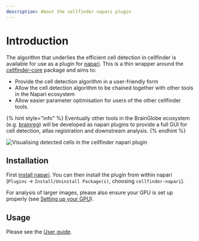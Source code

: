 ```yaml
---
description: About the cellfinder napari plugin
---
```


# Introduction

The algorithm that underlies the efficient cell detection in cellfinder is available for use as a plugin for [napari](https://napari.org/). This is a thin wrapper around the [cellfinder-core](../cellfinder-core/introduction.md) package and aims to:

* Provide the cell detection algorithm in a user-friendly form
* Allow the cell detection algorithm to be chained together with other tools in the Napari ecosystem
* Allow easier parameter optimisation for users of the other cellfinder tools.

{% hint style="info" %}
Eventually other tools in the BrainGlobe ecosystem \(e.g. [brainreg](../brainreg/introduction.md)\) will be developed as napari plugins to provide a full GUI for cell detection, atlas registration and downstream analysis.
{% endhint %}

![Visualising detected cells in the cellfinder napari plugin](../.gitbook/assets/napari-cellfinder.gif)

## Installation

First [install napari](https://napari.org/#installation). You can then install the plugin from within napari \(`Plugins` -&gt; `Install/Uninstall Package(s)`, choosing `cellfinder-napari`\). 

For analysis of larger images, please also ensure your GPU is set up properly \(see [Setting up your GPU](../cellfinder/installation/using-gpu.md)\).

## Usage

Please see the [User guide](user-guide/).

